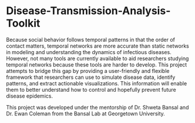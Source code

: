# Disease-Transmission-Analysis-Toolkit

Because social behavior follows temporal patterns in that the order of contact matters, temporal networks are more accurate than static networks in modeling and understanding the dynamics of infectious diseases. However, not many tools are currently available to aid researchers studying temporal networks because these tools are harder to develop. This project attempts to bridge this gap by providing a user-friendly and flexible framework that researchers can use to simulate disease data, identify patterns, and extract actionable visualizations. This information will enable them to better understand how to control and hopefully prevent future disease epidemics. 

This project was developed under the mentorship of Dr. Shweta Bansal and Dr. Ewan Coleman from the Bansal Lab at Georgetown University. 
